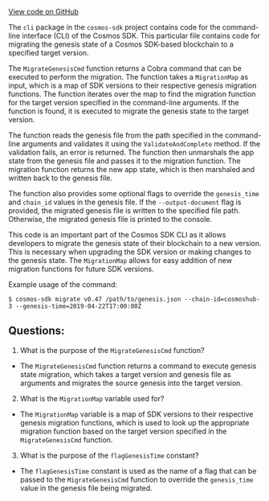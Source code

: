 [View code on GitHub](https://github.com/cosmos/cosmos-sdk.git/x/genutil/client/cli/migrate.go)

The `cli` package in the `cosmos-sdk` project contains code for the command-line interface (CLI) of the Cosmos SDK. This particular file contains code for migrating the genesis state of a Cosmos SDK-based blockchain to a specified target version. 

The `MigrateGenesisCmd` function returns a Cobra command that can be executed to perform the migration. The function takes a `MigrationMap` as input, which is a map of SDK versions to their respective genesis migration functions. The function iterates over the map to find the migration function for the target version specified in the command-line arguments. If the function is found, it is executed to migrate the genesis state to the target version. 

The function reads the genesis file from the path specified in the command-line arguments and validates it using the `ValidateAndComplete` method. If the validation fails, an error is returned. The function then unmarshals the app state from the genesis file and passes it to the migration function. The migration function returns the new app state, which is then marshaled and written back to the genesis file. 

The function also provides some optional flags to override the `genesis_time` and `chain_id` values in the genesis file. If the `--output-document` flag is provided, the migrated genesis file is written to the specified file path. Otherwise, the migrated genesis file is printed to the console. 

This code is an important part of the Cosmos SDK CLI as it allows developers to migrate the genesis state of their blockchain to a new version. This is necessary when upgrading the SDK version or making changes to the genesis state. The `MigrationMap` allows for easy addition of new migration functions for future SDK versions. 

Example usage of the command: 

```
$ cosmos-sdk migrate v0.47 /path/to/genesis.json --chain-id=cosmoshub-3 --genesis-time=2019-04-22T17:00:00Z
```
## Questions: 
 1. What is the purpose of the `MigrateGenesisCmd` function?
- The `MigrateGenesisCmd` function returns a command to execute genesis state migration, which takes a target version and genesis file as arguments and migrates the source genesis into the target version.

2. What is the `MigrationMap` variable used for?
- The `MigrationMap` variable is a map of SDK versions to their respective genesis migration functions, which is used to look up the appropriate migration function based on the target version specified in the `MigrateGenesisCmd` function.

3. What is the purpose of the `flagGenesisTime` constant?
- The `flagGenesisTime` constant is used as the name of a flag that can be passed to the `MigrateGenesisCmd` function to override the `genesis_time` value in the genesis file being migrated.